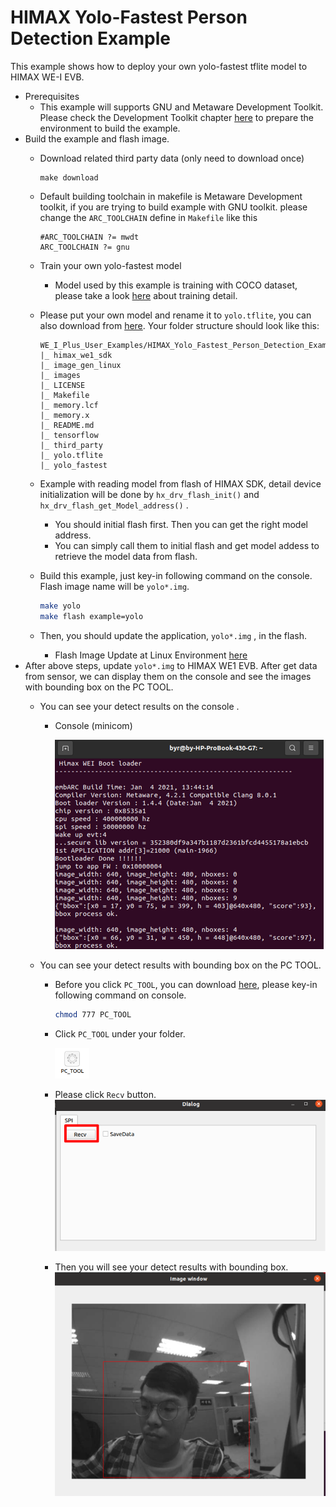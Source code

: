 # HIMAX Yolo-Fastest Person Detection Example
This example shows how to deploy your own yolo-fastest tflite model to HIMAX WE-I EVB.

- Prerequisites
  - This example will supports GNU and Metaware Development Toolkit. Please check the Development Toolkit chapter [here](https://github.com/HimaxWiseEyePlus/himax_tflm#prerequisites) to prepare the environment to build the example.
- Build the example and flash image.
  - Download related third party data (only need to download once)

    ```
    make download
    ```

  - Default building toolchain in makefile is Metaware Development toolkit, if you are trying to build example with GNU toolkit. please change the `ARC_TOOLCHAIN` define in `Makefile` like this

    ```
    #ARC_TOOLCHAIN ?= mwdt
    ARC_TOOLCHAIN ?= gnu
    ```
  
  - Train your own yolo-fastest model
    - Model used by this example is training with COCO dataset, please take a look [here](https://github.com/HimaxWiseEyePlus/Yolo-Fastest) about training detail.

  - Please put your own model and rename it to `yolo.tflite`, you can also download from [here](https://github.com/HimaxWiseEyePlus/Yolo-Fastest/blob/master/ModelZoo/yolo-fastest-1.1_160_person/yolo-fastest-1.1_160_person.tflite). Your folder structure should look like this:
    ```
    WE_I_Plus_User_Examples/HIMAX_Yolo_Fastest_Person_Detection_Example/
    |_ himax_we1_sdk
    |_ image_gen_linux
    |_ images
    |_ LICENSE
    |_ Makefile
    |_ memory.lcf
    |_ memory.x
    |_ README.md
    |_ tensorflow
    |_ third_party
    |_ yolo.tflite
    |_ yolo_fastest
    ```
  - Example with reading model from flash of HIMAX SDK, detail device initialization will be done by `hx_drv_flash_init()` and `hx_drv_flash_get_Model_address()` .
    - You should initial flash first. Then you can get the right model address.  
    - You can simply call them to initial flash and get model addess to retrieve the model data from flash.
  - Build this example, just key-in following command on the console. Flash image name will be `yolo*.img`.
    ```bash
    make yolo
    make flash example=yolo
    ```
  - Then, you should update the application, `yolo*.img` , in the flash.
    - Flash Image Update at Linux Environment [here](https://github.com/HimaxWiseEyePlus/bsp_tflu/tree/master/HIMAX_WE1_EVB_user_guide#flash-image-update-at-linux-environment)
- After above steps, update `yolo*.img` to HIMAX WE1 EVB. After get data from sensor, we can display them on the console and see the images with bounding box on the PC TOOL.
  - You can see your detect results on the console .
    - Console (minicom)

      ![alt text](images/minicom.png)


  - You can see your detect results with bounding box on the PC TOOL.
    - Before you click `PC_TOOL`, you can download [here](https://github.com/HimaxWiseEyePlus/WE_I_Plus_User_Examples/releases/download/v1.0/PC_TOOL), please key-in following command on console.
      ```bash
      chmod 777 PC_TOOL
      ```

    - Click `PC_TOOL` under your folder.

       ![alt text](images/pc_tool.png)
    - Please click `Recv` button.
      ![alt text](images/linux_pc_tool.png)

    - Then you will see your detect results with bounding box.
     ![alt text](images/linux_result.png)


